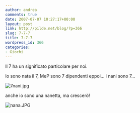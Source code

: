 ```yaml
---
author: andrea
comments: true
date: 2007-07-07 10:27:17+00:00
layout: post
link: http://pilde.net/blog/?p=366
slug: 7-7-7
title: 7-7-7
wordpress_id: 366
categories:
- Giochi
---
```


Il 7 ha un significato particolare per noi.

Io sono nata il 7, MeP sono 7 dipendenti eppoi... i nani sono 7...

![7nani.jpg]({{baseurl}}/uploads/2007/07/7nani.jpg)




anche io sono una nanetta, ma crescerò!

![nana.JPG]({{baseurl}}/uploads/2007/07/nana.JPG)



